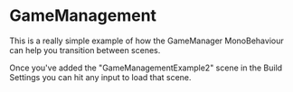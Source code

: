 # GameManagement

This is a really simple example of how the GameManager MonoBehaviour can help you transition between scenes.

Once you've added the "GameManagementExample2" scene in the Build Settings you can hit any input to load that scene.
